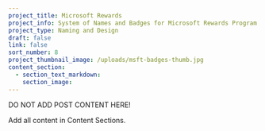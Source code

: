```yaml
---
project_title: Microsoft Rewards
project_info: System of Names and Badges for Microsoft Rewards Program
project_type: Naming and Design
draft: false
link: false
sort_number: 8
project_thumbnail_image: /uploads/msft-badges-thumb.jpg
content_section:
  - section_text_markdown:
    section_image:
---
```

DO NOT ADD POST CONTENT HERE!

Add all content in Content Sections.